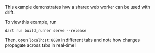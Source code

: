 This example demonstrates how a shared web worker can be used with drift.

To view this example, run

```
dart run build_runner serve --release
```

Then, open `localhost:8080` in different tabs and note how changes propagate across tabs
in real-time!
